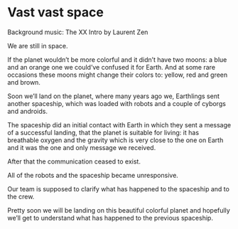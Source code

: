 # Vast vast space

  

Background music: The XX Intro by Laurent Zen 

  

We are still in space.

If the planet wouldn’t be more colorful and it didn’t have two moons: a blue and an orange one we could’ve confused it for Earth. And at some rare occasions these moons might change their colors to: yellow, red and green and brown. 

Soon we’ll land on the planet, where many years ago we, Earthlings sent another spaceship, which was loaded with robots and a couple of cyborgs and androids. 

The spaceship did an initial contact with Earth in which they sent a message of a successful landing, that the planet is suitable for living: it has breathable oxygen and the gravity which is very close to the one on Earth and it was the one and only message we received. 

After that the communication ceased to exist. 

All of the robots and the spaceship became unresponsive. 

Our team is supposed to clarify what has happened to the spaceship and to the crew.

Pretty soon we will be landing on this beautiful colorful planet and hopefully we’ll get to understand what has happened to the previous spaceship.
